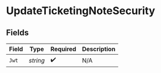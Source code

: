 # UpdateTicketingNoteSecurity


## Fields

| Field              | Type               | Required           | Description        |
| ------------------ | ------------------ | ------------------ | ------------------ |
| `Jwt`              | *string*           | :heavy_check_mark: | N/A                |
